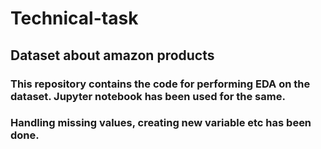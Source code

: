 # Technical-task
## Dataset about amazon products
### This repository contains the code for performing EDA on the dataset. Jupyter notebook has been used for the same.
### Handling missing values, creating new variable etc has been done.
